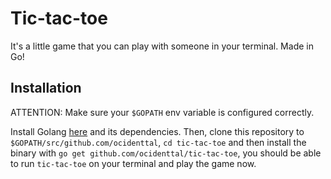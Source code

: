 # Tic-tac-toe

It's a little game that you can play with someone in your terminal. Made in Go!

## Installation

ATTENTION: Make sure your `$GOPATH` env variable is configured correctly.

Install Golang [here](https://golang.org/dl) and its dependencies. Then, clone this repository to `$GOPATH/src/github.com/ocidenttal`, `cd tic-tac-toe` and
then install the binary with `go get github.com/ocidenttal/tic-tac-toe`, you should be able to run `tic-tac-toe` on your terminal and play the game now.

